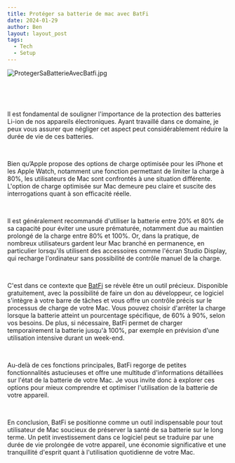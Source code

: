 ```yaml
---
title: Protéger sa batterie de mac avec BatFi
date: 2024-01-29
author: Ben
layout: layout_post
tags:
  - Tech
  - Setup
---
```


<p class="p3"><img src="{{ "assets/img/ProtegerSaBatterieAvecBatfi.jpg" | relative_url }}" alt="ProtegerSaBatterieAvecBatfi.jpg"></p>
<p class="p4"><br></p>
<p class="p4"><br></p>
<p class="p2">Il est fondamental de souligner l'importance de la protection des batteries Li-ion de nos appareils électroniques. Ayant travaillé dans ce domaine, je peux vous assurer que négliger cet aspect peut considérablement réduire la durée de vie de ces batteries.</p>
<p class="p4"><br></p>
<p class="p2">Bien qu’Apple propose des options de charge optimisée pour les iPhone et les Apple Watch, notamment une fonction permettant de limiter la charge à 80%, les utilisateurs de Mac sont confrontés à une situation différente. L'option de charge optimisée sur Mac demeure peu claire et suscite des interrogations quant à son efficacité réelle.</p>
<p class="p4"><br></p>
<p class="p2">Il est généralement recommandé d'utiliser la batterie entre 20% et 80% de sa capacité pour éviter une usure prématurée, notamment due au maintien prolongé de la charge entre 80% et 100%. Or, dans la pratique, de nombreux utilisateurs gardent leur Mac branché en permanence, en particulier lorsqu'ils utilisent des accessoires comme l'écran Studio Display, qui recharge l'ordinateur sans possibilité de contrôle manuel de la charge.</p>
<p class="p4"><br></p>
<p class="p2">C'est dans ce contexte que <a href="https://micropixels.gumroad.com/l/batfi">BatFi</a> se révèle être un outil précieux. Disponible gratuitement, avec la possibilité de faire un don au développeur, ce logiciel s'intègre à votre barre de tâches et vous offre un contrôle précis sur le processus de charge de votre Mac. Vous pouvez choisir d'arrêter la charge lorsque la batterie atteint un pourcentage spécifique, de 60% à 90%, selon vos besoins. De plus, si nécessaire, BatFi permet de charger temporairement la batterie jusqu'à 100%, par exemple en prévision d'une utilisation intensive durant un week-end.</p>
<p class="p4"><br></p>
<p class="p2">Au-delà de ces fonctions principales, BatFi regorge de petites fonctionnalités astucieuses et offre une multitude d'informations détaillées sur l'état de la batterie de votre Mac. Je vous invite donc à explorer ces options pour mieux comprendre et optimiser l'utilisation de la batterie de votre appareil.</p>
<p class="p4"><br></p>
<p class="p2">En conclusion, BatFi se positionne comme un outil indispensable pour tout utilisateur de Mac soucieux de préserver la santé de sa batterie sur le long terme. Un petit investissement dans ce logiciel peut se traduire par une durée de vie prolongée de votre appareil, une économie significative et une tranquillité d'esprit quant à l'utilisation quotidienne de votre Mac.</p>


